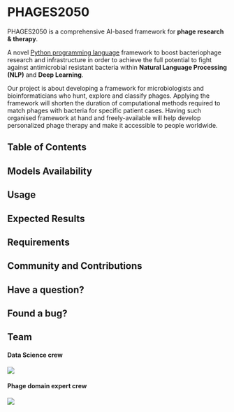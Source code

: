 # PHAGES2050
PHAGES2050 is a comprehensive AI-based framework for **phage research & therapy**.

A novel [Python programming language](https://python.org) framework to boost bacteriophage research and infrastructure in order to achieve the full potential to fight against antimicrobial resistant bacteria within **Natural Language Processing (NLP)** and **Deep Learning**.

Our project is about developing a framework for microbiologists and bioinformaticians who hunt, explore and classify phages. Applying the framework will shorten the duration of computational methods required to match phages with bacteria for specific patient cases. Having such organised framework at hand and freely-available will help develop personalized phage therapy and make it accessible to people worldwide.

## Table of Contents

## Models Availability

## Usage

## Expected Results

## Requirements

## Community and Contributions

## Have a question?

## Found a bug?

## Team

#### Data Science crew
![](http://tynecki.pl/phages2050-datascience-team.png)

#### Phage domain expert crew
![](http://tynecki.pl/phages2050-phage-expert-team.png)
